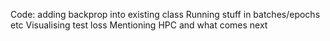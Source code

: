 Code: adding backprop into existing class
Running stuff in batches/epochs etc
Visualising test loss 
Mentioning HPC and what comes next
